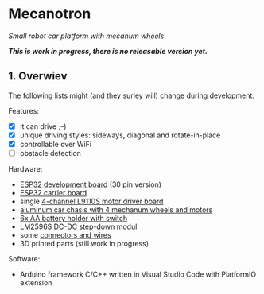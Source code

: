 # Mecanotron
*Small robot car platform with mecanum wheels*

***This is work in progress, there is no releasable version yet.***

## 1. Overwiev

The following lists might (and they surley will) change during development.

Features:
- [x] it can drive ;-)
- [x] unique driving styles: sideways, diagonal and rotate-in-place
- [x] controllable over WiFi
- [ ] obstacle detection

Hardware:
* [ESP32 development board](https://www.diykits.eu/products/wireless/p_11638) (30 pin version)
* [ESP32 carrier board](https://www.diykits.eu/products/wireless/p_12280)
* single [4-channel L9110S motor driver board](https://www.diykits.eu/products/motor/p_12350)
* [aluminum car chasis with 4 mechanum wheels and motors](https://www.diykits.eu/products/robot-drone/p_12353)
* [6x AA battery holder with switch](https://www.diykits.eu/products/power/p_12352)
* [LM2596S DC-DC step-down modul](https://www.diykits.eu/products/power/p_11904)
* some [connectors and wires](https://www.diykits.eu/control/category/~category_id=connectorsandwires/~pcategory=)
* 3D printed parts (still work in progress)

Software:
* Arduino framework C/C++ written in Visual Studio Code with PlatformIO extension
